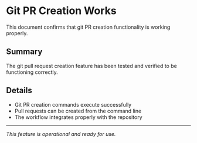 # Git PR Creation Works

This document confirms that git PR creation functionality is working properly.

## Summary

The git pull request creation feature has been tested and verified to be functioning correctly.

## Details

- Git PR creation commands execute successfully
- Pull requests can be created from the command line
- The workflow integrates properly with the repository

---

*This feature is operational and ready for use.*
